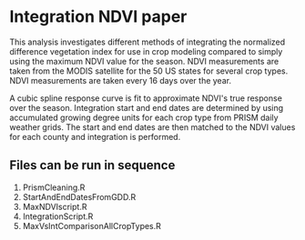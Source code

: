 # Integration NDVI paper
This analysis investigates different methods of integrating the normalized difference vegetation index for use in crop modeling compared to simply using the maximum NDVI value for the season. NDVI measurements are taken from the MODIS satellite for the 50 US states for several crop types. NDVI measurements are taken every 16 days over the year.

A cubic spline response curve is fit to approximate NDVI's true response over the season. Integration start and end dates are determined by using accumulated growing degree units for each crop type from PRISM daily weather grids. The start and end dates are then matched to the NDVI values for each county and integration is performed. 

## Files can be run in sequence 
1. PrismCleaning.R
2. StartAndEndDatesFromGDD.R
3. MaxNDVIscript.R
4. IntegrationScript.R
5. MaxVsIntComparisonAllCropTypes.R